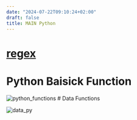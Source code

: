 ```yaml
---
date: "2024-07-22T09:10:24+02:00"
draft: false
title: MAIN Python
---
```


# [regex](/Notes/posts/ZPythonref/regex)

# Python Baisick Function

![python_functions](/Notes/posts/ZPythonref/python_functions) # Data
Functions

![data_py](/Notes/posts/ZPythonref/data_py)
